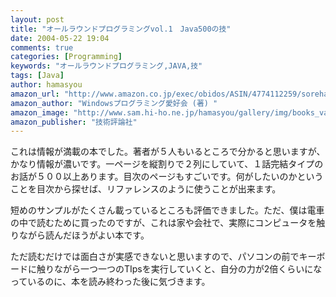 ```yaml
---
layout: post
title: "オールラウンドプログラミングvol.1　Java500の技"
date: 2004-05-22 19:04
comments: true
categories: [Programming]
keywords: "オールラウンドプログラミング,JAVA,技"
tags: [Java]
author: hamasyou
amazon_url: "http://www.amazon.co.jp/exec/obidos/ASIN/4774112259/sorehabooks-22"
amazon_author: "Windowsプログラミング愛好会 (著) "
amazon_image: "http://www.sam.hi-ho.ne.jp/hamasyou/gallery/img/books_value/all_round_java500.jpg"
amazon_publisher: "技術評論社"
---
```


これは情報が満載の本でした。著者が５人もいるところで分かると思いますが、かなり情報が濃いです。一ページを縦割りで２列にしていて、１話完結タイプのお話が５００以上あります。目次のページもすごいです。何がしたいのかということを目次から探せば、リファレンスのように使うことが出来ます。


<!-- more -->

短めのサンプルがたくさん載っているところも評価できました。ただ、僕は電車の中で読むために買ったのですが、これは家や会社で、実際にコンピュータを触りながら読んだほうがよい本です。

ただ読むだけでは面白さが実感できないと思いますので、パソコンの前でキーボードに触りながら一つ一つのTIpsを実行していくと、自分の力が2倍くらいになっているのに、本を読み終わった後に気づきます。




